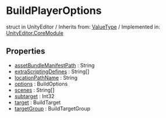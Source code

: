 # BuildPlayerOptions
struct in UnityEditor
 / Inherits from: <a href="https://docs.unity3d.com/6000.1/Documentation/ScriptReference/ValueType.html">ValueType</a> / Implemented in: <a href="https://docs.unity3d.com/6000.1/Documentation/ScriptReference/UnityEditor.CoreModule.html">UnityEditor.CoreModule</a>

## Properties
- <a href="https://docs.unity3d.com/6000.1/Documentation/ScriptReference/BuildPlayerOptions-assetBundleManifestPath.html">assetBundleManifestPath</a> : String
- <a href="https://docs.unity3d.com/6000.1/Documentation/ScriptReference/BuildPlayerOptions-extraScriptingDefines.html">extraScriptingDefines</a> : String[]
- <a href="https://docs.unity3d.com/6000.1/Documentation/ScriptReference/BuildPlayerOptions-locationPathName.html">locationPathName</a> : String
- <a href="https://docs.unity3d.com/6000.1/Documentation/ScriptReference/BuildPlayerOptions-options.html">options</a> : BuildOptions
- <a href="https://docs.unity3d.com/6000.1/Documentation/ScriptReference/BuildPlayerOptions-scenes.html">scenes</a> : String[]
- <a href="https://docs.unity3d.com/6000.1/Documentation/ScriptReference/BuildPlayerOptions-subtarget.html">subtarget</a> : Int32
- <a href="https://docs.unity3d.com/6000.1/Documentation/ScriptReference/BuildPlayerOptions-target.html">target</a> : BuildTarget
- <a href="https://docs.unity3d.com/6000.1/Documentation/ScriptReference/BuildPlayerOptions-targetGroup.html">targetGroup</a> : BuildTargetGroup
